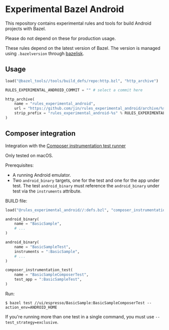 # Experimental Bazel Android

This repository contains experimental rules and tools for build Android projects
with Bazel.

Please do not depend on these for production usage.

These rules depend on the latest version of Bazel. The version is managed
using `.bazelversion` through
[bazelisk](https://github.com/bazelbuild/bazelisk).

## Usage

```python
load("@bazel_tools//tools/build_defs/repo:http.bzl", "http_archive")

RULES_EXPERIMENTAL_ANDROID_COMMIT = "" # select a commit here

http_archive(
    name = "rules_experimental_android",
    url = "https://github.com/jin/rules_experimental_android/archive/%s.zip" % RULES_EXPERIMENTAL_ANDROID_COMMIT,
    strip_prefix = "rules_experimental_android-%s" % RULES_EXPERIMENTAL_ANDROID_COMMIT,
)
```

## Composer integration

Integration with the [Composer instrumentation test
runner](https://github.com/gojuno/composer)

Only tested on macOS.

Prerequisites:

- A running Android emulator.
- Two `android_binary` targets, one for the test and one for the app under test.
  The test `android_binary` must reference the `android_binary` under test via
  the `instruments` attribute.

BUILD file:

```python
load("@rules_experimental_android//:defs.bzl", "composer_instrumentation_test")

android_binary(
    name = "BasicSample",
    # ...
)

android_binary(
    name = "BasicSampleTest",
    instruments = ":BasicSample",
    # ...
)

composer_instrumentation_test(
    name = "BasicSampleComposerTest",
    test_app = ":BasicSampleTest",
)
```

Run:

```
$ bazel test //ui/espresso/BasicSample:BasicSampleComposerTest --action_env=ANDROID_HOME
```

If you're running more than one test in a single command, you must use
`--test_strategy=exclusive`.
